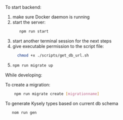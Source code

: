 To start backend:

1. make sure Docker daemon is running
2. start the server: 
   ```bash
      npm run start
   ```
3. start another terminal session for the next steps
4. give executable permission to the script file:
    ```bash
      chmod +x ./scripts/get_db_url.sh 
    ```
5. 
    ```bash
    npm run migrate up
    ```



While developing:

To create a migration:
```bash
    npm run migrate create [migrationname]
 ```

To generate Kysely types based on current db schema
```bash
   nom run gen
```